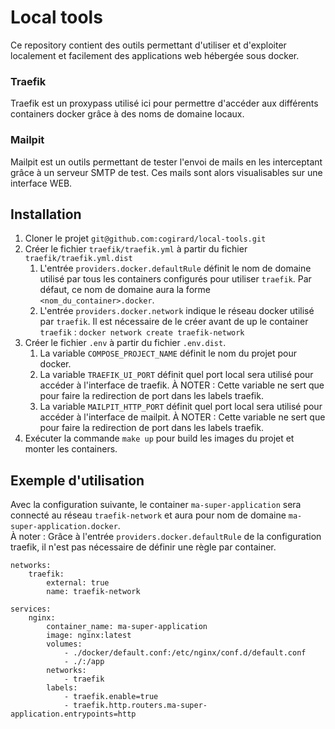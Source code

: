Local tools
===========

Ce repository contient des outils permettant d'utiliser et d'exploiter localement et facilement des applications web hébergée sous docker.

### Traefik
Traefik est un proxypass utilisé ici pour permettre d'accéder aux différents containers docker grâce à des noms de domaine locaux.

### Mailpit
Mailpit est un outils permettant de tester l'envoi de mails en les interceptant grâce à un serveur SMTP de test. Ces mails sont alors visualisables sur une interface WEB.

## Installation

1. Cloner le projet `git@github.com:cogirard/local-tools.git`
2. Créer le fichier `traefik/traefik.yml` à partir du fichier `traefik/traefik.yml.dist`
   1. L'entrée `providers.docker.defaultRule` définit le nom de domaine utilisé par tous les containers configurés pour utiliser `traefik`. Par défaut, ce nom de domaine aura la forme `<nom_du_container>.docker`.
   2. L'entrée `providers.docker.network` indique le réseau docker utilisé par `traefik`. Il est nécessaire de le créer avant de up le container `traefik` : `docker network create traefik-network`
3. Créer le fichier `.env` à partir du fichier `.env.dist`.
   1. La variable `COMPOSE_PROJECT_NAME` définit le nom du projet pour docker.
   2. La variable `TRAEFIK_UI_PORT` définit quel port local sera utilisé pour accéder à l'interface de traefik. À NOTER : Cette variable ne sert que pour faire la redirection de port dans les labels traefik.
   3. La variable `MAILPIT_HTTP_PORT` définit quel port local sera utilisé pour accéder à l'interface de mailpit. À NOTER : Cette variable ne sert que pour faire la redirection de port dans les labels traefik.
4. Exécuter la commande `make up` pour build les images du projet et monter les containers.

## Exemple d'utilisation

Avec la configuration suivante, le container `ma-super-application` sera connecté au réseau `traefik-network` et aura pour nom de domaine `ma-super-application.docker`.
<br>À noter : Grâce à l'entrée `providers.docker.defaultRule` de la configuration traefik, il n'est pas nécessaire de définir une règle par container.

```
networks:
    traefik:
        external: true
        name: traefik-network

services:
    nginx:
        container_name: ma-super-application
        image: nginx:latest
        volumes:
            - ./docker/default.conf:/etc/nginx/conf.d/default.conf
            - ./:/app
        networks:
            - traefik
        labels:
            - traefik.enable=true
            - traefik.http.routers.ma-super-application.entrypoints=http
```